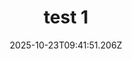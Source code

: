 ---
image: /static/img/portrait/test/test-1.png
title: test 1
category: Portrait
album: test
date: 2025-10-23T09:41:51.206Z
---
